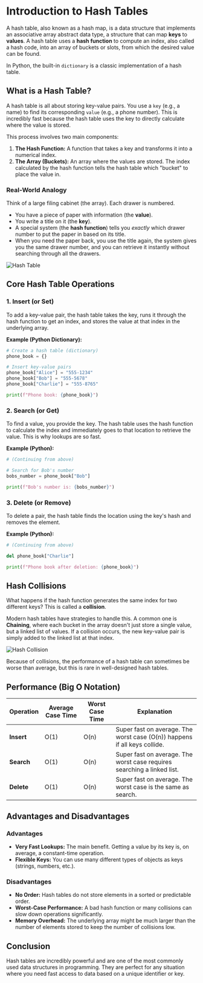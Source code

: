 # Introduction to Hash Tables

A hash table, also known as a hash map, is a data structure that implements an associative array abstract data type, a structure that can map **keys** to **values**. A hash table uses a **hash function** to compute an index, also called a hash code, into an array of buckets or slots, from which the desired value can be found.

In Python, the built-in `dictionary` is a classic implementation of a hash table.

## What is a Hash Table?

A hash table is all about storing key-value pairs. You use a `key` (e.g., a name) to find its corresponding `value` (e.g., a phone number). This is incredibly fast because the hash table uses the key to directly calculate where the value is stored.

This process involves two main components:

1.  **The Hash Function:** A function that takes a key and transforms it into a numerical index.
2.  **The Array (Buckets):** An array where the values are stored. The index calculated by the hash function tells the hash table which "bucket" to place the value in.

### Real-World Analogy

Think of a large filing cabinet (the array). Each drawer is numbered.

- You have a piece of paper with information (the **value**).
- You write a title on it (the **key**).
- A special system (the **hash function**) tells you _exactly_ which drawer number to put the paper in based on its title.
- When you need the paper back, you use the title again, the system gives you the same drawer number, and you can retrieve it instantly without searching through all the drawers.

![Hash Table](https://media.geeksforgeeks.org/wp-content/uploads/20240508162721/Components-of-Hashing.webp)

## Core Hash Table Operations

### 1. Insert (or Set)

To add a key-value pair, the hash table takes the key, runs it through the hash function to get an index, and stores the value at that index in the underlying array.

**Example (Python Dictionary):**

```python
# Create a hash table (dictionary)
phone_book = {}

# Insert key-value pairs
phone_book["Alice"] = "555-1234"
phone_book["Bob"] = "555-5678"
phone_book["Charlie"] = "555-8765"

print(f"Phone book: {phone_book}")
```

### 2. Search (or Get)

To find a value, you provide the key. The hash table uses the hash function to calculate the index and immediately goes to that location to retrieve the value. This is why lookups are so fast.

**Example (Python):**

```python
# (Continuing from above)

# Search for Bob's number
bobs_number = phone_book["Bob"]

print(f"Bob's number is: {bobs_number}")
```

### 3. Delete (or Remove)

To delete a pair, the hash table finds the location using the key's hash and removes the element.

**Example (Python):**

```python
# (Continuing from above)

del phone_book["Charlie"]

print(f"Phone book after deletion: {phone_book}")
```

## Hash Collisions

What happens if the hash function generates the same index for two different keys? This is called a **collision**.

Modern hash tables have strategies to handle this. A common one is **Chaining**, where each bucket in the array doesn't just store a single value, but a linked list of values. If a collision occurs, the new key-value pair is simply added to the linked list at that index.

![Hash Collision](https://media.geeksforgeeks.org/wp-content/uploads/20241220115555333222/collision-in-hashing.webp)

Because of collisions, the performance of a hash table can sometimes be worse than average, but this is rare in well-designed hash tables.

## Performance (Big O Notation)

| Operation  | Average Case Time | Worst Case Time | Explanation                                                               |
| ---------- | ----------------- | --------------- | ------------------------------------------------------------------------- |
| **Insert** | O(1)              | O(n)            | Super fast on average. The worst case (O(n)) happens if all keys collide. |
| **Search** | O(1)              | O(n)            | Super fast on average. The worst case requires searching a linked list.   |
| **Delete** | O(1)              | O(n)            | Super fast on average. The worst case is the same as search.              |

## Advantages and Disadvantages

### Advantages

- **Very Fast Lookups:** The main benefit. Getting a value by its key is, on average, a constant-time operation.
- **Flexible Keys:** You can use many different types of objects as keys (strings, numbers, etc.).

### Disadvantages

- **No Order:** Hash tables do not store elements in a sorted or predictable order.
- **Worst-Case Performance:** A bad hash function or many collisions can slow down operations significantly.
- **Memory Overhead:** The underlying array might be much larger than the number of elements stored to keep the number of collisions low.

## Conclusion

Hash tables are incredibly powerful and are one of the most commonly used data structures in programming. They are perfect for any situation where you need fast access to data based on a unique identifier or key.
